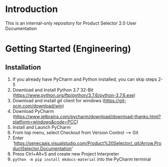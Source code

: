 # Introduction 
This is an internal-only repository for Product Selector 2.0 User Documentation

# Getting Started (Engineering)

## Installation
1. If you already have PyCharm and Python installed, you can skip steps 2-5
2. Download and Install Python 3.7 32-Bit (https://www.python.org/ftp/python/3.7.6/python-3.7.6.exe)
3. Download and install git client for windows (https://git-scm.com/download/win)
4. Download PyCharm (https://www.jetbrains.com/pycharm/download/download-thanks.html?platform=windows&code=PCC)
5. Install and Launch PyCharm
6. From top menu, select Checkout from Version Control --> Git
7. Enter 'https://senecaais.visualstudio.com/Product%20Selector/_git/Arrow.ProductSelector.Documentation'
8. Press Ctrl+Alt+S and create new Project Interpreter
9. ``python -m pip install mkdocs-material`` into the PyCharm terminal